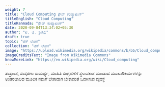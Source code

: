 ```yaml
---
weight: 7
title: "Cloud Computing ಕ್ಲೌಡ್ ಕಂಪ್ಯೂಟಿಂಗ್"
titleEnglish: "Cloud Computing"
titleKannada: "ಕ್ಲೌಡ್ ಕಂಪ್ಯೂಟಿಂಗ್"
date: 2020-09-04T13:34:02+05:30
author: "ಟಿ. ಜಿ. ಶ್ರೀನಿಧಿ"
draft: true
topic: "ಟೆಕ್ ಲೋಕ"
collection: "ಟೆಕ್ ಲೋಕ"
image: "https://upload.wikimedia.org/wikipedia/commons/b/b5/Cloud_computing.svg"
imageCreditsText: "Image from Wikimedia Commons"
knowMoreLink: "https://en.wikipedia.org/wiki/Cloud_computing"
---
```


ತಂತ್ರಾಂಶ, ಸಂಸ್ಕರಣಾ ಸಾಮರ್ಥ್ಯ, ಮಾಹಿತಿ ಸಂಗ್ರಹಣೆಗೆ ಸ್ಥಳಾವಕಾಶ ಮುಂತಾದ ಮೂಲಸೌಕರ್ಯಗಳನ್ನು ಅಂತರಜಾಲದ ಮೂಲಕ ನಮಗೆ ಬೇಕಾದಾಗ ಬೇಕಾದಂತೆ ಒದಗಿಸುವ ವ್ಯವಸ್ಥೆ